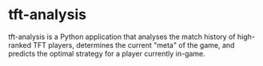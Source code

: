 # tft-analysis

tft-analysis is a Python application that analyses the match history of high-ranked TFT players, determines the current "meta" of the game, and predicts the optimal strategy for a player currently in-game.
